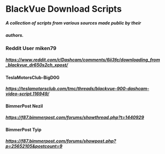 # BlackVue Download Scripts


#####   A collection of scripts from various sources made public by their
#####  authors.



###   Reddit User miken79
##### https://www.reddit.com/r/Dashcam/comments/6ii3fe/downloading_from_blackvue_dr650s2ch_xpost/



#### TeslaMotorsClub-BigD0G
#####  https://teslamotorsclub.com/tmc/threads/blackvue-900-dashcam-video-script.116949/



#### BimmerPost Nezil
##### https://f87.bimmerpost.com/forums/showthread.php?t=1440929



#### BimmerPost Tyip
##### https://f87.bimmerpost.com/forums/showpost.php?p=25652105&postcount=9
